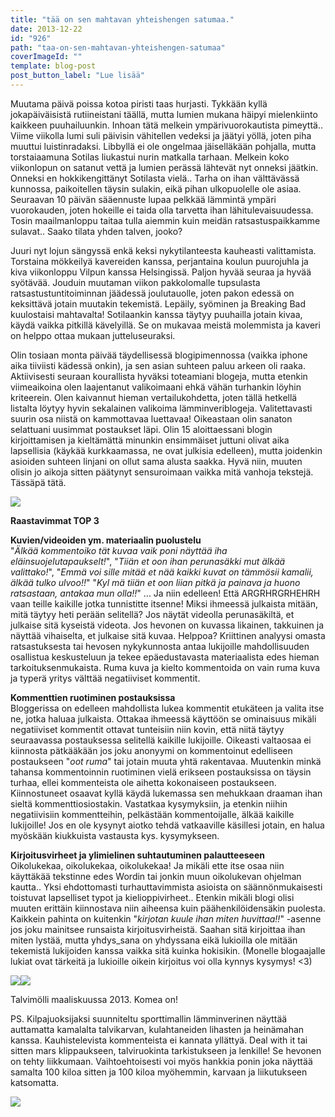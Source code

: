 ```yaml
---
title: "tää on sen mahtavan yhteishengen satumaa."
date: 2013-12-22
id: "926"
path: "taa-on-sen-mahtavan-yhteishengen-satumaa"
coverImageId: ""
template: blog-post
post_button_label: "Lue lisää"
---
```


Muutama päivä poissa kotoa piristi taas hurjasti. Tykkään kyllä jokapäiväisistä rutiineistani täällä, mutta lumien mukana häipyi mielenkiinto kaikkeen puuhailuunkin. Inhoan tätä melkein ympärivuorokautista pimeyttä.. Viime viikolla lumi suli päivisin vähitellen vedeksi ja jäätyi yöllä, joten piha muuttui luistinradaksi. Libbyllä ei ole ongelmaa jäiselläkään pohjalla, mutta torstaiaamuna Sotilas liukastui nurin matkalla tarhaan. Melkein koko viikonlopun on satanut vettä ja lumien perässä lähtevät nyt onneksi jäätkin. Onneksi en hokkikengittänyt Sotilasta vielä.. Tarha on ihan välttävässä kunnossa, paikoitellen täysin sulakin, eikä pihan ulkopuolelle ole asiaa. Seuraavan 10 päivän sääennuste lupaa pelkkää lämmintä ympäri vuorokauden, joten hokeille ei taida olla tarvetta ihan lähitulevaisuudessa. Tosin maailmanloppu taitaa tulla aiemmin kuin meidän ratsastuspaikkamme sulavat.. Saako tilata yhden talven, jooko?

Juuri nyt lojun sängyssä enkä keksi nykytilanteesta kauheasti valittamista. Torstaina mökkeilyä kavereiden kanssa, perjantaina koulun puurojuhla ja kiva viikonloppu Vilpun kanssa Helsingissä. Paljon hyvää seuraa ja hyvää syötävää. Jouduin muutaman viikon pakkolomalle tupsulasta ratsastustuntitoiminnan jäädessä joulutauolle, joten pakon edessä on keksittävä jotain muutakin tekemistä. Lepäily, syöminen ja Breaking Bad kuulostaisi mahtavalta! Sotilaankin kanssa täytyy puuhailla jotain kivaa, käydä vaikka pitkillä kävelyillä. Se on mukavaa meistä molemmista ja kaveri on helppo ottaa mukaan jutteluseuraksi.

Olin tosiaan monta päivää täydellisessä blogipimennossa (vaikka iphone aika tiiviisti kädessä onkin), ja sen asian suhteen paluu arkeen oli raaka. Aktiivisesti seuraan kourallista hyväksi toteamiani blogeja, mutta etenkin viimeaikoina olen laajentanut valikoimaani ehkä vähän turhankin löyhin kriteerein. Olen kaivannut hieman vertailukohdetta, joten tällä hetkellä listalta löytyy hyvin sekalainen valikoima lämminveriblogeja. Valitettavasti suurin osa niistä on kammottavaa luettavaa! Oikeastaan olin sanaton selattuani uusimmat postaukset läpi. Olin 15 aloittaessani blogin kirjoittamisen ja kieltämättä minunkin ensimmäiset juttuni olivat aika lapsellisia (käykää kurkkaamassa, ne ovat julkisia edelleen), mutta joidenkin asioiden suhteen linjani on ollut sama alusta saakka. Hyvä niin, muuten olisin jo aikoja sitten päätynyt sensuroimaan vaikka mitä vanhoja tekstejä. Tässäpä tätä.

[![](</images/_full+(2).jpg>)](<http://2.bp.blogspot.com/-6DSq3T0UlpQ/Urdx15yvkNI/AAAAAAAAHpk/7TpMob33UMY/s1600/_full+(2).jpg>)

**Raastavimmat TOP 3**

**Kuvien/videoiden ym. materiaalin puolustelu**  
"_Älkää kommentoiko tät kuvaa vaik poni näyttää iha eläinsuojelutapaukselt!_", "_Tiiän et oon ihan perunasäkki mut älkää valittako!_", "_Emmä voi sille mitää et nää kaikki kuvat on tämmösii kamalii, älkää tulko ulvoo!!_" "_Kyl mä tiiän et oon liian pitkä ja painava ja huono ratsastaan, antakaa mun olla!!_" ... Ja niin edelleen! Että ARGRHRGRHEHRH vaan teille kaikille jotka tunnistitte itsenne! Miksi ihmeessä julkaista mitään, mitä täytyy heti perään selitellä? Jos näytät videolla perunasäkiltä, et julkaise sitä kyseistä videota. Jos hevonen on kuvassa likainen, takkuinen ja näyttää vihaiselta, et julkaise sitä kuvaa. Helppoa? Kriittinen analyysi omasta ratsastuksesta tai hevosen nykykunnosta antaa lukijoille mahdollisuuden osallistua keskusteluun ja tekee epäedustavasta materiaalista edes hieman tarkoituksenmukaista. Ruma kuva ja kielto kommentoida on vain ruma kuva ja typerä yritys välttää negatiiviset kommentit.

**Kommenttien ruotiminen postauksissa**  
Bloggerissa on edelleen mahdollista lukea kommentit etukäteen ja valita itse ne, jotka haluaa julkaista. Ottakaa ihmeessä käyttöön se ominaisuus mikäli negatiiviset kommentit ottavat tunteisiin niin kovin, että niitä täytyy seuraavassa postauksessa selitellä kaikille lukijoille. Oikeasti valtaosaa ei kiinnosta pätkääkään jos joku anonyymi on kommentoinut edelliseen postaukseen "_oot ruma_" tai jotain muuta yhtä rakentavaa. Muutenkin minkä tahansa kommentoinnin ruotiminen vielä erikseen postauksissa on täysin turhaa, ellei kommenteista ole aihetta kokonaiseen postaukseen. Kiinnostuneet osaavat kyllä käydä lukemassa sen mehukkaan draaman ihan sieltä kommenttiosiostakin. Vastatkaa kysymyksiin, ja etenkin niihin negatiivisiin kommentteihin, pelkästään kommentoijalle, älkää kaikille lukijoille! Jos en ole kysynyt aiotko tehdä vatkaaville käsillesi jotain, en halua myöskään kiukkuista vastausta kys. kysymykseen.

**Kirjoitusvirheet ja ylimielinen suhtautuminen palautteeseen**  
Oikolukekaa, oikolukekaa, oikolukekaa! Ja mikäli ette itse osaa niin käyttäkää tekstinne edes Wordin tai jonkin muun oikolukevan ohjelman kautta.. Yksi ehdottomasti turhauttavimmista asioista on säännönmukaisesti toistuvat lapselliset typot ja kielioppivirheet.. Etenkin mikäli blogi olisi muuten erittäin kiinnostava niin aiheensa kuin päähenkilöidensäkin puolesta. Kaikkein pahinta on kuitenkin "_kirjotan kuule ihan miten huvittaa!!_" -asenne jos joku mainitsee runsaista kirjoitusvirheistä. Saahan sitä kirjoittaa ihan miten lystää, mutta yhdys_sana on yhdyssana eikä lukioilla ole mitään tekemistä lukijoiden kanssa vaikka sitä kuinka hokisikin. (Monelle blogaajalle lukiat ovat tärkeitä ja lukioille oikein kirjoitus voi olla kynnys kysymys! <3)

[![](</images/_full+(1).jpg>)](<http://4.bp.blogspot.com/-S9Z26oJi2oY/UrdxYuQZXdI/AAAAAAAAHpY/fQjtGfOe5E8/s1600/_full+(1).jpg>)[![](/images/_full.jpg)](http://3.bp.blogspot.com/-OwX8_0LFB3A/UrdxYtCbV1I/AAAAAAAAHpU/aBgfRcQQYvs/s1600/_full.jpg)

Talvimölli maaliskuussa 2013. Komea on!

PS. Kilpajuoksijaksi suunniteltu sporttimallin lämminverinen näyttää auttamatta kamalalta talvikarvan, kulahtaneiden lihasten ja heinämahan kanssa. Kauhistelevista kommenteista ei kannata yllättyä. Deal with it tai sitten mars klippaukseen, talviruokinta tarkistukseen ja lenkille! Se hevonen on tehty liikkumaan. Vaihtoehtoisesti voi myös hankkia ponin joka näyttää samalta 100 kiloa sitten ja 100 kiloa myöhemmin, karvaan ja liikutukseen katsomatta.

[![](/images/ak_uusi.jpg)](http://1.bp.blogspot.com/-2H9JzEzjKSU/Urdwjf5s4NI/AAAAAAAAHpE/wAem4HTFslo/s1600/ak_uusi.jpg)
